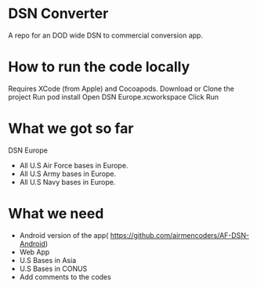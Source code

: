 # DSN Converter
A repo for an DOD wide DSN to commercial conversion app. 

# How to run the code locally

Requires XCode (from Apple) and Cocoapods.
Download or Clone the project
Run pod install
Open DSN Europe.xcworkspace
Click Run

# What we got so far 
 DSN Europe 
 - All U.S Air Force bases in Europe.
 - All U.S Army bases in Europe.
 - All U.S Navy bases in Europe.
 
 # What we need 
  - Android version of the app( https://github.com/airmencoders/AF-DSN-Android) 
  - Web App
  - U.S Bases in Asia 
  - U.S Bases in CONUS
  - Add comments to the codes
  
  


